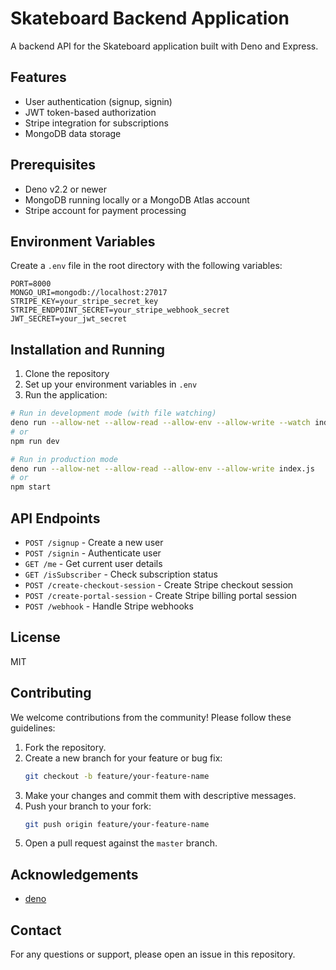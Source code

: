 # Skateboard Backend Application

A backend API for the Skateboard application built with Deno and Express.

## Features

- User authentication (signup, signin)
- JWT token-based authorization
- Stripe integration for subscriptions
- MongoDB data storage

## Prerequisites

- Deno v2.2 or newer
- MongoDB running locally or a MongoDB Atlas account
- Stripe account for payment processing

## Environment Variables

Create a `.env` file in the root directory with the following variables:

```
PORT=8000
MONGO_URI=mongodb://localhost:27017
STRIPE_KEY=your_stripe_secret_key
STRIPE_ENDPOINT_SECRET=your_stripe_webhook_secret
JWT_SECRET=your_jwt_secret
```

## Installation and Running

1. Clone the repository
2. Set up your environment variables in `.env`
3. Run the application:

```bash
# Run in development mode (with file watching)
deno run --allow-net --allow-read --allow-env --allow-write --watch index.js
# or
npm run dev

# Run in production mode
deno run --allow-net --allow-read --allow-env --allow-write index.js
# or
npm start
```

## API Endpoints

- `POST /signup` - Create a new user
- `POST /signin` - Authenticate user
- `GET /me` - Get current user details
- `GET /isSubscriber` - Check subscription status
- `POST /create-checkout-session` - Create Stripe checkout session
- `POST /create-portal-session` - Create Stripe billing portal session
- `POST /webhook` - Handle Stripe webhooks

## License

MIT

## Contributing

We welcome contributions from the community! Please follow these guidelines:

1. Fork the repository.
2. Create a new branch for your feature or bug fix:
   ```sh
   git checkout -b feature/your-feature-name
   ```
3. Make your changes and commit them with descriptive messages.
4. Push your branch to your fork:
   ```sh
   git push origin feature/your-feature-name
   ```
5. Open a pull request against the `master` branch.

## Acknowledgements 

- [deno](https://github.com/denoland/deno)

## Contact

For any questions or support, please open an issue in this repository.
